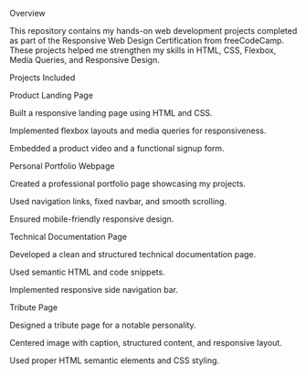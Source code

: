 Overview

This repository contains my hands-on web development projects completed as part of the Responsive Web Design Certification from freeCodeCamp. These projects helped me strengthen my skills in HTML, CSS, Flexbox, Media Queries, and Responsive Design.

Projects Included

Product Landing Page

Built a responsive landing page using HTML and CSS.

Implemented flexbox layouts and media queries for responsiveness.

Embedded a product video and a functional signup form.

Personal Portfolio Webpage

Created a professional portfolio page showcasing my projects.

Used navigation links, fixed navbar, and smooth scrolling.

Ensured mobile-friendly responsive design.

Technical Documentation Page

Developed a clean and structured technical documentation page.

Used semantic HTML and code snippets.

Implemented responsive side navigation bar.

Tribute Page

Designed a tribute page for a notable personality.

Centered image with caption, structured content, and responsive layout.

Used proper HTML semantic elements and CSS styling.

